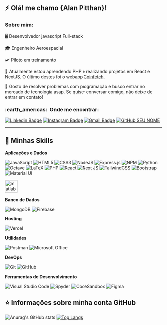 
## :zap: Olá! me chamo <strong>{Alan Pitthan}!</strong>

### Sobre mim:

🖥️ Desenvolvedor javascript Full-stack

🎓 Engenheiro Aeroespacial

🛩️ Piloto em treinamento

🔭 Atualmente estou aprendendo PHP e realizando projetos em React e NextJS. O último destes foi o webapp <a href='https://nextjs-coinfetch.vercel.app/'>Coinfetch</a>.

💬 Gosto de resolver problemas com programação e busco entrar no mercado de tecnologia asap. Se quiser conversar comigo, não deixe de entrar em contato!

<h3> :earth_americas: &nbsp;Onde me encontrar: </h3> 

[![Linkedin Badge](https://img.shields.io/badge/-alanpitthan-blue?style=flat-square&logo=Linkedin&logoColor=white&link=https://www.linkedin.com/in/alan-pitthan-couto-286084117/)](https://www.linkedin.com/in/alan-pitthan-couto-286084117/)
[![Instagram Badge](https://img.shields.io/badge/-alan.pitthan981-purple?style=flat-square&logo=instagram&logoColor=white&link=https://www.instagram.com/alan.pitthan981/)](https://www.instagram.com/alan.pitthan981/)
[![Gmail Badge](https://img.shields.io/badge/-alanpitthan.dev@gmail.com-c14438?style=flat-square&logo=Gmail&logoColor=white&link=mailto:alanpitthan.dev@gmail.com)](mailto:alanpitthan.dev@gmail.com)
[![GitHub SEU NOME]( https://img.shields.io/github/followers/walan981?label=follow&style=social)](https://github.com/walan981)

----

## 🚀 Minhas Skills

**Aplicações e Dados**

![JavaScript](https://img.shields.io/badge/javascript-%23323330.svg?style=for-the-badge&logo=javascript&logoColor=%23F7DF1E)
![HTML5](https://img.shields.io/badge/html5-%23E34F26.svg?style=for-the-badge&logo=html5&logoColor=white)
![CSS3](https://img.shields.io/badge/css3-%231572B6.svg?style=for-the-badge&logo=css3&logoColor=white)
![NodeJS](https://img.shields.io/badge/node.js-6DA55F?style=for-the-badge&logo=node.js&logoColor=white)
![Express.js](https://img.shields.io/badge/express.js-%23404d59.svg?style=for-the-badge&logo=express&logoColor=%2361DAFB)
![NPM](https://img.shields.io/badge/NPM-%23000000.svg?style=for-the-badge&logo=npm&logoColor=white)
![Python](https://img.shields.io/badge/python-3670A0?style=for-the-badge&logo=python&logoColor=ffdd54)
![Octave](https://img.shields.io/badge/OCTAVE-darkblue?style=for-the-badge&logo=octave&logoColor=fcd683)
![LaTeX](https://img.shields.io/badge/latex-%23008080.svg?style=for-the-badge&logo=latex&logoColor=white)
![PHP](https://img.shields.io/badge/php-%23777BB4.svg?style=for-the-badge&logo=php&logoColor=white)
![React](https://img.shields.io/badge/react-%2320232a.svg?style=for-the-badge&logo=react&logoColor=%2361DAFB)
![Next JS](https://img.shields.io/badge/Next-black?style=for-the-badge&logo=next.js&logoColor=white)
![TailwindCSS](https://img.shields.io/badge/tailwindcss-%2338B2AC.svg?style=for-the-badge&logo=tailwind-css&logoColor=white)
![Bootstrap](https://img.shields.io/badge/bootstrap-%23563D7C.svg?style=for-the-badge&logo=bootstrap&logoColor=white)
![Material UI](https://img.shields.io/badge/Material--UI-0081CB?style=for-the-badge&logo=material-ui&logoColor=white)
<p align="left"> <a href="https://www.mathworks.com/" target="_blank" rel="noreferrer"> <img src="https://upload.wikimedia.org/wikipedia/commons/2/21/Matlab_Logo.png" alt="matlab" width="40" height="40"/> </a> </p>

**Banco de Dados**

![MongoDB](https://img.shields.io/badge/MongoDB-%234ea94b.svg?style=for-the-badge&logo=mongodb&logoColor=white)
![Firebase](https://img.shields.io/badge/firebase-%23039BE5.svg?style=for-the-badge&logo=firebase)

**Hosting**

![Vercel](https://img.shields.io/badge/vercel-%23000000.svg?style=for-the-badge&logo=vercel&logoColor=white)


**Utilidades**

  ![Postman](https://img.shields.io/badge/Postman-FF6C37?style=for-the-badge&logo=postman&logoColor=white)
  ![Microsoft Office](https://img.shields.io/badge/Microsoft_Office-D83B01?style=for-the-badge&logo=microsoft-office&logoColor=white)

**DevOps**

  ![Git](https://img.shields.io/badge/git-%23F05033.svg?style=for-the-badge&logo=git&logoColor=white)
  ![GitHub](https://img.shields.io/badge/github-%23121011.svg?style=for-the-badge&logo=github&logoColor=white)


**Ferramentas de Desenvolvimento**

  ![Visual Studio Code](https://img.shields.io/badge/Visual%20Studio%20Code-0078d7.svg?style=for-the-badge&logo=visual-studio-code&logoColor=white)
  ![Spyder](https://img.shields.io/badge/Spyder-040404?style=for-the-badge&logo=spyder%20ide&logoColor=maroon)
  ![CodeSandbox](https://img.shields.io/badge/Codesandbox-040404?style=for-the-badge&logo=codesandbox&logoColor=DBDBDB)
  ![Figma](https://img.shields.io/badge/figma-%23F24E1E.svg?style=for-the-badge&logo=figma&logoColor=white)


## ⭐ Informações sobre minha conta GitHub

![Anurag's GitHub stats](https://github-readme-stats.vercel.app/api?username=walan981&show_icons=true&theme=radical)
[![Top Langs](https://github-readme-stats.vercel.app/api/top-langs/?username=walan981&layout=compact&theme=radical)](https://github.com/walan981/github-readme-stats)





<!--
**walan981/walan981** is a ✨ _special_ ✨ repository because its `README.md` (this file) appears on your GitHub profile.

Here are some ideas to get you started:

- 🔭 I’m currently working on ...
- 🌱 I’m currently learning ...
- 👯 I’m looking to collaborate on ...
- 🤔 I’m looking for help with ...
- 💬 Ask me about ...
- 📫 How to reach me: ...
- 😄 Pronouns: ...
- ⚡ Fun fact: ...
-->
